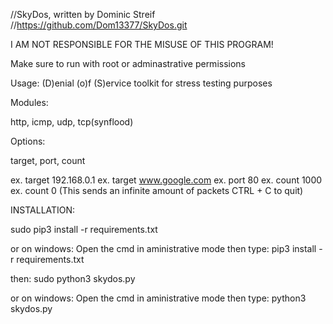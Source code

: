 //SkyDos, written by Dominic Streif
//https://github.com/Dom13377/SkyDos.git

I AM NOT RESPONSIBLE FOR THE MISUSE OF THIS PROGRAM!

Make sure to run with root or adminastrative permissions

Usage:
(D)enial (o)f (S)ervice toolkit for stress testing purposes

Modules:

http, icmp, udp, tcp(synflood)

Options:

target, port, count

ex. target 192.168.0.1
ex. target www.google.com
ex. port 80
ex. count 1000
ex. count 0 (This sends an infinite amount of packets CTRL + C to quit)

INSTALLATION:

sudo pip3 install -r requirements.txt

or on windows:
Open the cmd in aministrative mode then type: pip3 install -r requirements.txt

then:
sudo python3 skydos.py

or on windows:
Open the cmd in aministrative mode then type: python3 skydos.py
